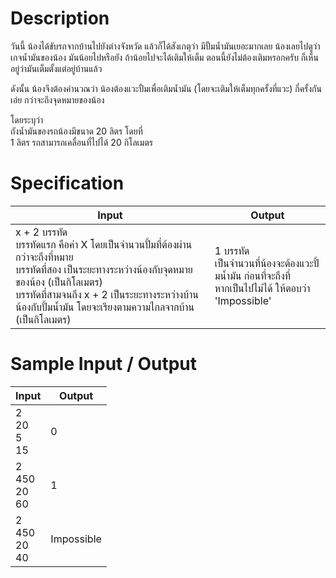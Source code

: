 # Description
วันนี้ น้องได้ขับรถจากบ้านไปยังต่างจังหวัด แล้วก็ได้สังเกตุว่า มีปั้มน้ำมันเยอะมากเลย น้องเลยไปดูว่า เกจน้ำมันของน้อง มันน้อยไปหรือยัง ถ้าน้อยไปจะได้เติมให้เต็ม ตอนนี้ยังไม่ต้องเติมหรอกครับ ก็เห็นอยู่ว่ามันเต็มตั้งแต่อยู่บ้านแล้ว

ดังนั้น น้องจึงต้องคำนวณว่า น้องต้องแวะปั้มเพื่อเติมน้ำมัน (โดยจะเติมให้เต็มทุกครั้งที่แวะ) กี่ครั้งกันเอ่ย กว่าจะถึงจุดหมายของน้อง

โดยระบุว่า <br>
ถังน้ำมันของรถน้องมีขนาด 20 ลิตร โดยที่ <br>
1 ลิตร รถสามารถเคลื่อนที่ไปได้ 20 กิโลเมตร

# Specification
|Input|Output|
|-|-|
|x + 2 บรรทัด <br> บรรทัดแรก คือค่า X โดยเป็นจำนวนปั้มที่ต้องผ่าน กว่าจะถึงที่หมาย <br> บรรทัดที่สอง เป็นระยะทางระหว่างน้องกับจุดหมายของน้อง (เป็นกิโลเมตร) <br> บรรทัดที่สามจนถึง x + 2 เป็นระยะทางระหว่างบ้านน้องกับปั้มน้ำมัน โดยจะเรียงตามความไกลจากบ้าน (เป็นกิโลเมตร)|1 บรรทัด <br> เป็นจำนวนที่น้องจะต้องแวะปั้มน้ำมัน ก่อนที่จะถึงที่ <br> หากเป็นไปไม่ได้ ให้ตอบว่า 'Impossible'|

# Sample Input / Output
|Input|Output|
|-|-|
|2 <br> 20 <br> 5 <br> 15|0|
|2 <br> 450 <br> 20 <br> 60|1|
|2 <br> 450 <br> 20 <br> 40|Impossible|
